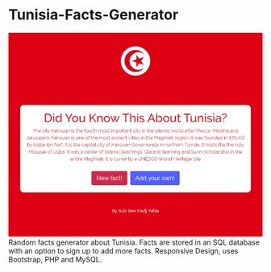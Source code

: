 # Tunisia-Facts-Generator
![site image](https://github.com/Zizo008/DidYouKnowTunisia/blob/master/Sans%20titre.jpg)
Random facts generator about Tunisia. Facts are stored in an SQL database with an option to sign up to add more facts. Responsive Design, uses Bootstrap, PHP and MySQL. 
